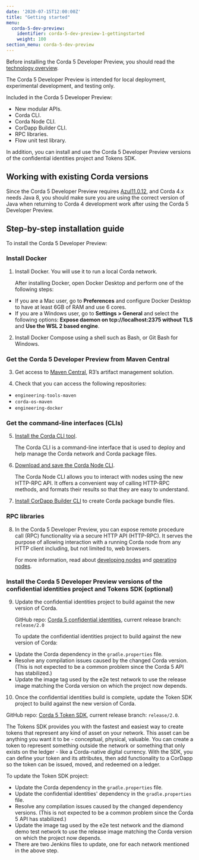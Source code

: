 ```yaml
---
date: '2020-07-15T12:00:00Z'
title: "Getting started"
menu:
  corda-5-dev-preview:
    identifier: corda-5-dev-preview-1-gettingstarted
    weight: 100
section_menu: corda-5-dev-preview
---
```


Before installing the Corda 5 Developer Preview, you should read the [technology overview](prerequisites.md).

The Corda 5 Developer Preview is intended for local deployment, experimental development, and testing only.

Included in the Corda 5 Developer Preview:

* New modular APIs.
* Corda CLI.
* Corda Node CLI.
* CorDapp Builder CLI.
* RPC libraries.
* Flow unit test library.

In addition, you can install and use the Corda 5 Developer Preview versions of the confidential identities project and Tokens SDK.

## Working with existing Corda versions

Since the Corda 5 Developer Preview requires [Azul11.0.12](https://www.azul.com/downloads/?package=jdk),
and Corda 4.x needs Java 8, you should make sure you are using the correct
version of Java when returning to Corda 4 development work after using the Corda 5 Developer Preview.

## Step-by-step installation guide

To install the Corda 5 Developer Preview:

### Install Docker
1. Install Docker. You will use it to run a local Corda network.

   After installing Docker, open Docker Desktop and perform one of the following steps:
  * If you are a Mac user, go to **Preferences** and configure Docker Desktop to have at least 6GB of RAM and use 6 cores.
  * If you are a Windows user, go to **Settings > General** and select the following options: **Expose daemon on tcp://localhost:2375 without TLS** and **Use the WSL 2 based engine**.

2. Install Docker Compose using a shell such as Bash, or Git Bash for Windows.

### Get the Corda 5 Developer Preview from Maven Central
3. Get access to [Maven Central](XXX), R3’s artifact management solution.

4. Check that you can access the following repositories:
  * `engineering-tools-maven`
  * `corda-os-maven`
  * `engineering-docker`

### Get the command-line interfaces (CLIs)
5. [Install the Corda CLI tool](../corda-cli/installing-corda-cli.md).

   The Corda CLI is a command-line interface that is used to deploy and help manage the Corda network and Corda package files.

6. [Download and save the Corda Node CLI](../nodes/operating/cli-curl/cli-curl.md).

   The Corda Node CLI allows you to interact with nodes using the new HTTP-RPC API. It offers a
   convenient way of calling HTTP-RPC methods, and formats their results so that they are easy to understand.

7. [Install CorDapp Builder CLI](../packaging/cordapp-builder.md) to create Corda package bundle files.

### RPC libraries
8. In the Corda 5 Developer Preview, you can expose remote procedure call (RPC) functionality via a secure HTTP API (HTTP-RPC).
   It serves the purpose of allowing interaction with a running Corda node from any HTTP client including, but not limited to,
   web browsers.

   For more information, read about [developing nodes](../nodes/developing/developing-nodes-homepage.md) and
   [operating nodes](../nodes/operating/operating-nodes-homepage.md).

### Install the Corda 5 Developer Preview versions of the confidential identities project and Tokens SDK (optional)
9. Update the confidential identities project to build against the new version of Corda.

   GitHub repo: [Corda 5 confidential identities](https://github.com/corda/corda5-confidential-identities), current release branch: `release/2.0`

   To update the confidential identities project to build against the new version of Corda:
  * Update the Corda dependency in the `gradle.properties` file.
  * Resolve any compilation issues caused by the changed Corda version. (This is not expected to be a common problem since the Corda 5 API has stabilized.)
  * Update the image tag used by the e2e test network to use the release image matching the Corda version on which the project
    now depends.

10. Once the confidential identities build is complete, update the Token SDK project to build against the new version of Corda.

   GitHub repo: [Corda 5 Token SDK](https://github.com/corda/corda5-token-sdk), current release branch: `release/2.0`.

   The Tokens SDK provides you with the fastest and easiest way to create tokens that represent any kind of asset on your
   network. This asset can be anything you want it to be - conceptual, physical, valuable. You can create a token
   to represent something outside the network or something that only exists on the ledger - like a Corda-native digital
   currency.
   With the SDK, you can define your token and its attributes, then add functionality to a CorDapp so the token can be issued,
   moved, and redeemed on a ledger.

   To update the Token SDK project:
  * Update the Corda dependency in the `gradle.properties` file.
  * Update the confidential identities' dependency in the `gradle.properties` file.
  * Resolve any compilation issues caused by the changed dependency versions. (This is not expected to be a common problem since the Corda 5 API has stabilized.)
  * Update the image tag used by the e2e test network and the diamond demo test network to use the release image matching the Corda version on which the project now depends.
  * There are two Jenkins files to update, one for each network mentioned in the above step.

